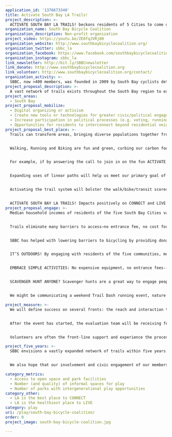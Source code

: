 ```yaml
---
application_id: '1376673340'
title: Activate South Bay LA Trails!
project_description: >-
  ACTIVATE SOUTH BAY LA TRAILS! beckons residents of 5 Cities to come outside and play on a network of trails--Redondo Beach through Manhattan Beach, bordering Hawthorne and El Segundo to Lawndale.
organization_name: South Bay Bicycle Coalition
organization_description: Non-profit organization
project_video: https://youtu.be/ZE0fqJVRj80
organization_website: http://www.southbaybicyclecoalition.org/
organization_twitter: sbbc_la
organization_facebook: https://www.facebook.com/southbaybicyclecoalition
organization_instagram: sbbc_la
link_newsletter: http://bit.ly/SBBCnewsletter
link_donate: http://www.southbaybicyclecoalition.org
link_volunteer: http://www.southbaybicyclecoalition.org/contact/
organization_activity: >-
  SBBC, now >400 members, was founded in 2009 by South Bay cyclists determined to connect local riders on a mission to unite the South Bay Cities in safe, easily accessible, fun active transportation.
project_proposal_description: >-
  A vast network of trails exists throughout the South Bay region to expand available space for safe cycling and pedestrian activities. ACTIVATE SOUTH BAY LA TRAILS! will engage residents (and visitors, communicating by every possible means, the activation will bring 5 Cities of Angelenos out to PLAY, people of all ages, with a desire to meet their neighbors. By adding mapping and wayfinding, residents will connect with each other to join in the fun--activating trails throughout the South Bay.
project_areas: 
  - South Bay
project_proposal_mobilize: 
  - Digital organizing or activism
  - Create new tools or technologies for greater civic/political engagement
  - Increase participation in political processes (e.g. voting, running for office, community problem solving) Connect Angelenos with impactful volunteer opportunities
  - Opportunities for residents to interconnect beyond residential neighborhoods or cities
project_proposal_best_place: >-
  Trails can transform areas, bringing diverse populations together from neighboring communities, and promote and support healthier lifestyles. Trails make regional assets available to populations that otherwise might not derive benefit. Physical activity becomes accessible to the widest range of people, including persons with disabilities and others who are known to be less physically active. Trails provides an amenity open to residents of every age.


  Walking, Running and Biking are fun and green, curbing our carbon footprints, reducing air pollution and our reliance on fossil fuels. The momentum for active transportation is building, thanks in no small part to completion of the South Bay Bicycle Master Plan. Active transportation is perceived by more and more as a safe way to get outdoors and have fun!


  For example, if by answering the call to join in on the fun ACTIVATE SOUTH BAY LA TRAILS! residents begin to support City infrastructure that supports pedestrian and cycling activities, then when an issue comes up in a City related to that, they are empowered to speak out in the public forum.


  Expanding uses of linear paths will help us meet our primary goal of augmenting access to space to PLAY in the our urban environment. Since we suffer from a low ratio of park acres per thousand residents (critically underserved in some South Bay Cities), trails are a component of the solution. Seniors, adults, families and children need the benefit of playtime. Having greater access to trails will expand available play spaces, regardless of age. The importance of intergenerational connections is generally acknowledged. Although not defined as park space, trails will help to increase the opportunities for residents of all ages to meet in their pedestrian and cycling activities.


  Activating the trail system will bolster the walk/bike/transit scores for every neighborhood along the way. The Walk Score offers an answer to two important questions. "What can I do to improve my personal health?" and "What can I do to improve the health of the planet?" Furthermore, living a walkable or bikable lifestyle means rush hour traffic becomes less relevant. It is well documented that real estate values are higher in neighborhoods with higher scores.


  ACTIVATE SOUTH BAY LA TRAILS! Impacts positively on CONNECT and LIVE activation through communication on the project website, newsletter, twitter, Instagram and other social media platforms this project will expand residents’ social media contacts and connections around something that is valuable to all: PLAY! Social interaction can start when they join in for scheduled volunteer efforts. Activating the public for various events can start the development of social interaction among the residents of five South Cities. Activating the Trails for gatherings will strengthen the social fabric of the area.
project_proposal_engage: >-
  Median household incomes of residents of the five South Bay Cities vary a great deal, ranging from $144,868 in Manhattan Beach, $103,782 in Redondo Beach and $91,623 in El Segundo to $51,934 and $45,069 in Lawndale and Hawthorne respectively. This highlights disparities between communities. 


  Trails eliminate many barriers to access—no entrance fee, no cost for expensive equipment. 


  SBBC has helped with lowering barriers to bicycling by providing donated bicycles to those who lack the financial resources to purchase bikes. We will continue that effort through this project. By offering opportunities to access bicycles and helmets for fun, residents of low-income homes will not be deterred from joining in on the fun, and below are examples of the fun:


  IT’S OUTDOORS! By engaging with residents of the five communities, more residents play outside which, in turn, makes it safer. 


  EMBRACE SIMPLE ACTIVITIES: No expensive equipment, no entrance fees--the simpler the activity, the easier to engage. 


  SCAVENGER HUNT ANYONE? Scavenger hunts are a great way to engage people, even educate kids and get everyone moving. 


  We might be communicating a weekend Trail Dash running event, nature interpretive program, a bicycle ride from North Redondo to Lawndale, a bike safety program, helmet giveaway, bicycle maintenance check, or a trail cleanup to maintain the connection we share through the Trails.

project_measure: >-
  We will define success on several fronts: the reach and interaction that we experience with core collaborators, partners and other stakeholders the methods by which residents engage, number of residents who come out to PLAY and activate on the South Bay LA Trails, and the feedback that we receive. By monitoring key activities as they happen, we will evaluate with a constructive focus and assess and report in real time. The idea is that the Project can be improved and achieve Activation more effectively.


  After the event has started, the evaluation team will be receiving feedback from residents who joined the ACTIVATE SOUTH BAY LA TRAILS!--measuring the activation. Among other things, we will establish the extent to which the Project’s objectives are met and whether we can improve in any way and if so, how. We will learn from our mistakes.


  Volunteers are often the front-line support and experience the process and can often articulate what works and what could be improved in an Activation. A structured feedback process helps SBBC to better understand their volunteer experience and use the feedback to better support volunteers. We use volunteer feedback after each event to make modifications that contribute to a continuous improvement process. In this way, we identify issues quickly that improve volunteer experiences, and volunteers in turn are willing to share their perspectives.

project_five_years: >-
  SBBC envisions a vastly expanded network of trails within five years. This activation will raise awareness among the South Bay communities that we are all connected, and formal and informal trails are a way to interrelate with each other. Beyond this activation, we will work with our collaborators, partners and stakeholders and employ the lessons we have learned through this project to continue to activate more of the 35 miles of trails and populate more outdoor spaces to connect South Bay neighborhoods. 


  We also hope that our involvement and civic engagement of our members will continue to motivate local governments in the South Bay to accommodate safe active transportation within and between communities. The implementation of the South Bay Bicycle Master Plan will continue to provide impetus for improving infrastructure. With this effort to activate Trails, we will continue to be at the forefront of expanding various options for active transportation.

category_metrics: 
  - Access to open space and park facilities
  - Number (and quality) of informal spaces for play
  - Number of parks with intergenerational play opportunities
category_other:
  - LA is the best place to CONNECT
  - LA is the healthiest place to LIVE
category: play
uri: /play/south-bay-bicycle-coalition/
order: 0
project_image: south-bay-bicycle-coalition.jpg

---
```

